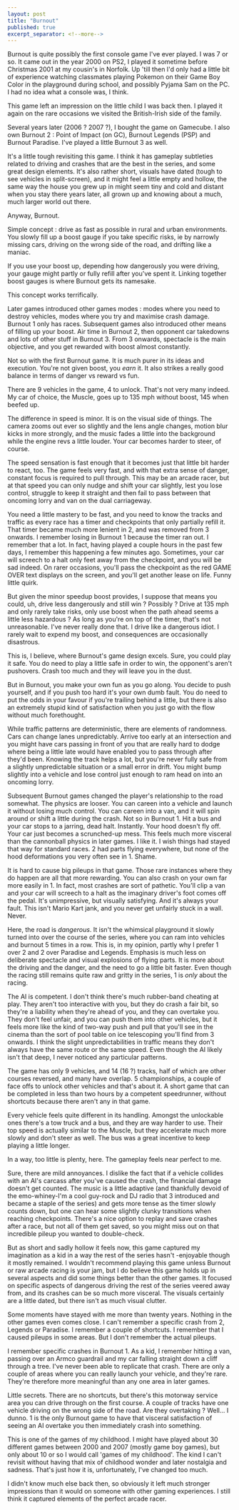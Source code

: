```yaml
---
layout: post
title: "Burnout"
published: true
excerpt_separator: <!--more-->
---
```


Burnout is quite possibly the first console game I've ever played.
I was 7 or so. It came out in the year 2000 on PS2, I played it sometime before Christmas 2001 at my cousin's in Norfolk. Up 'till then I'd only had a little bit of experience watching classmates playing Pokemon on their Game Boy Color in the playground during school, and possibly Pyjama Sam on the PC. I had no idea what a console was, I think.

<!--more-->

This game left an impression on the little child I was back then. I played it again on the rare occasions we visited the British-Irish side of the family. 

Several years later (2006 ? 2007 ?), I bought the game on Gamecube. I also own Burnout 2 : Point of Impact (on GC), Burnout Legends (PSP) and Burnout Paradise. I've played a little Burnout 3 as well.

It's a little tough revisiting this game. I think it has gameplay subtleties related to driving and crashes that are the best in the series, and some great design elements. It's also rather short, visuals have dated (tough to see vehicles in split-screen), and it might feel a little empty and hollow, the same way the house you grew up in might seem tiny and cold and distant when you stay there years later, all grown up and knowing about a much, much larger world out there.

Anyway, Burnout.

Simple concept : drive as fast as possible in rural and urban environments. You slowly fill up a boost gauge if you take specific risks, ie by narrowly missing cars, driving on the wrong side of the road, and drifting like a maniac.

If you use your boost up, depending how dangerously you were driving, your gauge might partly or fully refill after you've spent it. Linking together boost gauges is where Burnout gets its namesake.

This concept works terrifically. 

Later games introduced other games modes : modes where you need to destroy vehicles, modes where you try and maximise crash damage. Burnout 1 only has races. Subsequent games also introduced other means of filling up your boost. Air time in Burnout 2, then opponent car takedowns and lots of other stuff in Burnout 3. From 3 onwards, spectacle is the main objective, and you get rewarded with boost almost constantly.

Not so with the first Burnout game. It is much purer in its ideas and execution. You're not given boost, you *earn* it. It also strikes a really good balance in terms of danger vs reward vs fun.

There are 9 vehicles in the game, 4 to unlock. That's not very many indeed. My car of choice, the Muscle, goes up to 135 mph without boost, 145 when beefed up. 

The difference in speed is minor. It is on the visual side of things. The camera zooms out ever so slightly and the lens angle changes, motion blur kicks in more strongly, and the music fades a little into the background while the engine revs a little louder. Your car becomes harder to steer, of course.

The speed sensation is fast enough that it becomes just that little bit harder to react, too. The game feels very fast, and with that extra sense of danger, constant focus is required to pull through. This may be an arcade racer, but at that speed you can only nudge and shift your car slightly, lest you lose control, struggle to keep it straight and then fail to pass between that oncoming lorry and van on the dual carriageway. 

You need a little mastery to be fast, and you need to know the tracks and traffic as every race has a timer and checkpoints that only partially refill it. That timer became much more lenient in 2, and was removed from 3 onwards. I remember losing in Burnout 1 because the timer ran out. I remember that a lot. In fact, having played a couple hours in the past few days, I remember this happening a few minutes ago. Sometimes, your car will screech to a halt only feet away from the checkpoint, and you will be sad indeed. On rarer occasions, you'll pass the checkpoint as the red GAME OVER text displays on the screen, and you'll get another lease on life. Funny little quirk.

But given the minor speedup boost provides, I suppose that means you could, uh, drive less dangerously and still win ? Possibly ? Drive at 135 mph and only rarely take risks, only use boost when the path ahead seems a little less hazardous ? As long as you're on top of the timer, that's not unreasonable. I've never really done that. I drive like a dangerous idiot. I rarely wait to expend my boost, and consequences are occasionally disastrous.

This is, I believe, where Burnout's game design excels. Sure, you could play it safe. You do need to play a little safe in order to win, the opponent's aren't pushovers. Crash too much and they will leave you in the dust.

But in Burnout, you make your own fun as you go along. You decide to push yourself, and if you push too hard it's your own dumb fault. You do need to put the odds in your favour if you're trailing behind a little, but there is also an extremely stupid kind of satisfaction when you just go with the flow without much forethought.

While traffic patterns are deterministic, there are elements of randomness. Cars can change lanes unpredictably. Arrive too early at an intersection and you might have cars passing in front of you that are really hard to dodge where being a little late would have enabled you to pass through after they'd been. Knowing the track helps a lot, but you're never fully safe from a slightly unpredictable situation or a small error in drift. You might bump slightly into a vehicle and lose control just enough to ram head on into an oncoming lorry.

Subsequent Burnout games changed the player's relationship to the road somewhat. The physics are looser. You can careen into a vehicle and launch it without losing much control. You can careen into a van, and it will spin around or shift a little during the crash. Not so in Burnout 1. Hit a bus and your car stops to a jarring, dead halt. Instantly. Your hood doesn't fly off. Your car just becomes a scrunched-up mess. This feels much more visceral than the cannonball physics in later games. I like it. I wish things had stayed that way for standard races. 2 had parts flying everywhere, but none of the hood deformations you very often see in 1. Shame.

It is hard to cause big pileups in that game. Those rare instances where they do happen are all that more rewarding. You can also crash on your own far more easily in 1. In fact, most crashes are sort of pathetic. You'll clip a van and your car will screech to a halt as the imaginary driver's foot comes off the pedal. It's unimpressive, but visually satisfying. And it's always your fault. This isn't Mario Kart jank, and you never get unfairly stuck in a wall. Never.

Here, the road is *dangerous*. It isn't the whimsical playground it slowly turned into over the course of the series, where you can ram into vehicles and burnout 5 times in a row. This is, in my opinion, partly why I prefer 1 over 2 and 2 over Paradise and Legends. Emphasis is much less on deliberate spectacle and visual explosions of flying parts. It is more about the driving and the danger, and the need to go a little bit faster. Even though the racing still remains quite raw and gritty in the series, 1 is *only* about the racing.

The AI is competent. I don't think there's much rubber-band cheating at play. They aren't too interactive with you, but they do crash a fair bit, so they're a liability when they're ahead of you, and they can overtake you. They don't feel unfair, and you can push them into other vehicles, but it feels more like the kind of two-way push and pull that you'll see in the cinema than the sort of pool table on ice telescoping you'll find from 3 onwards. I think the slight unpredictabilities in traffic means they don't always have the same route or the same speed. Even though the AI likely isn't that deep, I never noticed any particular patterns.

The game has only 9 vehicles, and 14 (16 ?) tracks, half of which are other courses reversed, and many have overlap. 5 championships, a couple of face offs to unlock other vehicles and that's about it. A short game that can be completed in less than two hours by a competent speedrunner, without shortcuts because there aren't any in that game.

Every vehicle feels quite different in its handling. Amongst the unlockable ones there's a tow truck and a bus, and they are way harder to use. Their top speed is actually similar to the Muscle, but they accelerate much more slowly and don't steer as well. The bus was a great incentive to keep playing a little longer.

In a way, too little is plenty, here. The gameplay feels near perfect to me. 

Sure, there are mild annoyances. I dislike the fact that if a vehicle collides with an AI's carcass after you've caused the crash, the financial damage doesn't get counted. The music is a little adaptive (and thankfully devoid of the emo-whiney-I'm a cool guy-rock and DJ radio that 3 introduced and became a staple of the series) and gets more tense as the timer slowly counts down, but one can hear some slightly clunky transitions when reaching checkpoints. There's a nice option to replay and save crashes after a race, but not all of them get saved, so you might miss out on that incredible pileup you wanted to double-check.

But as short and sadly hollow it feels now, this game captured my imagination as a kid in a way the rest of the series hasn't -enjoyable though it mostly remained. I wouldn't recommend playing this game unless Burnout or raw arcade racing is your jam, but I do believe this game holds up in several aspects and did some things better than the other games. It focused on specific aspects of dangerous driving the rest of the series veered away from, and its crashes can be so much more visceral. The visuals certainly are a little dated, but there isn't as much visual clutter.

Some moments have stayed with me more than twenty years. Nothing in the other games even comes close. I can't remember a specific crash from 2, Legends or Paradise. I remember a couple of shortcuts. I remember that I caused pileups in some areas. But I don't remember the actual pileups.

I remember specific crashes in Burnout 1. As a kid, I remember hitting a van, passing over an Armco guardrail and my car falling straight down a cliff through a tree. I've never been able to replicate that crash. There are only a couple of areas where you can really launch your vehicle, and they're rare. They're therefore more meaningful than any one area in later games.

Little secrets. There are no shortcuts, but there's this motorway service area you can drive through on the first course. A couple of tracks have one vehicle driving on the wrong side of the road. Are they overtaking ? Well... I dunno. 1 is the only Burnout game to have that visceral satisfaction of seeing an AI overtake you then immediately crash into something.

This is one of the games of my childhood. I might have played about 30 different games between 2000 and 2007 (mostly game boy games), but only about 10 or so I would call 'games of my childhood'. The kind I can't revisit without having that mix of childhood wonder and later nostalgia and sadness. That's just how it is, unfortunately, I've changed too much. 

I didn't know much else back then, so obviously it left much stronger impressions than it would on someone with other gaming experiences. I still think it captured elements of the perfect arcade racer.